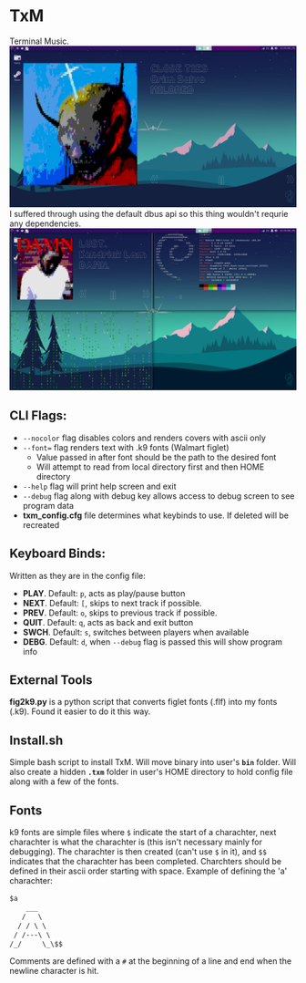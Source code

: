 # TxM
Terminal Music.
![txm](./src/assets/txm_example.png)
I suffered through using the default dbus api so this thing wouldn't requrie any dependencies.
![txm2](./src/assets/txm_example_2.png)
## CLI Flags:
 - `--nocolor` flag disables colors and renders covers with ascii only
 - `--font=` flag renders text with .k9 fonts (Walmart figlet)
    - Value passed in after font should be the path to the desired font
    - Will attempt to read from local directory first and then HOME directory
 - `--help` flag will print help screen and exit
 - `--debug` flag along with debug key allows access to debug screen to see program data
 - **txm_config.cfg** file determines what keybinds to use. If deleted will be recreated

## Keyboard Binds:
Written as they are in the config file:
 - **PLAY**. Default: `p`, acts as play/pause button
 - **NEXT**. Default: `[`, skips to next track if possible.
 - **PREV**. Default: `o`, skips to previous track if possible.
 - **QUIT**. Default: `q`, acts as back and exit button
 - **SWCH**. Default: `s`, switches between players when available
 - **DEBG**. Default: `d`, when `--debug` flag is passed this will show program info

## External Tools
**fig2k9.py** is a python script that converts figlet fonts (.flf) into my fonts (.k9). 
Found it easier to do it this way.

## Install.sh
Simple bash script to install TxM. Will move binary into user's **`bin`** folder. Will also create a hidden **`.txm`** folder in user's HOME directory to hold config file along with a few of the fonts.

## Fonts
k9 fonts are simple files where `$` indicate the start of a charachter, next charachter is what the charachter is (this isn't necessary mainly for debugging). 
The charachter is then created (can't use `$` in it), and `$$` indicates that the charachter has been completed. Charchters should be defined in their ascii order
starting with space. Example of defining the 'a' charachter:

```
$a
    ___
   /   \
  / / \ \
 / /---\ \
/_/     \_\$$
```

Comments are defined with a `#` at the beginning of a line and end when the newline character is hit.
